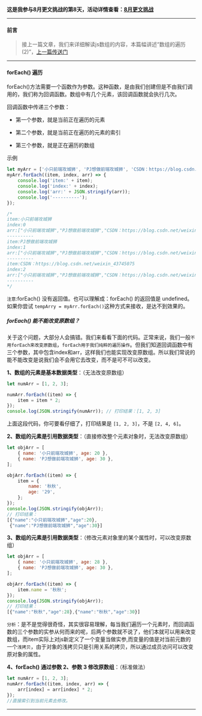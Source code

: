 **这是我参与8月更文挑战的第8天，活动详情查看：[8月更文挑战](https://juejin.cn/post/6987962113788493831)**

------

#### 前言

> 接上一篇文章，我们来详细解读js数组的内容，本篇幅讲述“数组的遍历(2)”，[上一篇传送门](https://juejin.cn/post/6993606017523122213)

---------

#### forEach() 遍历

forEach()方法需要一个函数作为参数。这种函数，是由我们创建但是不由我们调用的，我们称为回调函数。数组中有几个元素，该回调函数就会执行几次。

回调函数中传递三个参数：

-   第一个参数，就是当前正在遍历的元素

-   第二个参数，就是当前正在遍历的元素的索引

-   第三个参数，就是正在遍历的数组

示例

```javascript
let myArr = ['小只前端攻城狮', 'PJ想做前端攻城狮', 'CSDN：https://blog.csdn.net/weixin_43745075'];
myArr.forEach((item, index, arr) => {
    console.log('item:' + item);
    console.log('index:' + index);
    console.log('arr:' + JSON.stringify(arr));
    console.log('----------');
});

/*
item:小只前端攻城狮
index:0
arr:["小只前端攻城狮","PJ想做前端攻城狮","CSDN：https://blog.csdn.net/weixin_43745075"]
----------
item:PJ想做前端攻城狮
index:1
arr:["小只前端攻城狮","PJ想做前端攻城狮","CSDN：https://blog.csdn.net/weixin_43745075"]
----------
item:CSDN：https://blog.csdn.net/weixin_43745075
index:2
arr:["小只前端攻城狮","PJ想做前端攻城狮","CSDN：https://blog.csdn.net/weixin_43745075"]
----------
*/
```

`注意`:forEach() 没有返回值。也可以理解成：forEach() 的返回值是 undefined。如果你尝试 `tempArry = myArr.forEach()`这种方式来接收，是达不到效果的。

##### forEach() 能不能改变原数组？

关于这个问题，大部分人会搞错。我们来看看下面的代码。正常来说，我们一般`不用forEach来改变原数组`，`forEach用于我们纯粹的遍历操作`。但我们知道回调函数中有三个参数，其中包含index和arr，这样我们也能实现改变原数组。所以我们常说的能不能改变是说我们会不会用它去改变，而不是可不可以改变。

**1、数组的元素是基本数据类型**：（无法改变原数组）

```js
let numArr = [1, 2, 3];

numArr.forEach((item) => {
    item = item * 2;
});
console.log(JSON.stringify(numArr)); // 打印结果：[1, 2, 3]
```

上面这段代码，你可要看仔细了，打印结果是 `[1, 2, 3]`，不是 `[2, 4, 6]`。

**2、数组的元素是引用数据类型**：（直接修改整个元素对象时，无法改变原数组）

```js
let objArr = [
    { name: '小只前端攻城狮', age: 20 },
    { name: 'PJ想做前端攻城狮', age: 30 },
];

objArr.forEach((item) => {
    item = {
        name: '秋秋',
        age: '29',
    };
});
console.log(JSON.stringify(objArr)); 
// 打印结果：
[{"name":"小只前端攻城狮","age":20},
 {"name":"PJ想做前端攻城狮","age":30}]
```

**3、数组的元素是引用数据类型**：（修改元素对象里的某个属性时，可以改变原数组）

```js
let objArr = [
    { name: '小只前端攻城狮', age: 28 },
    { name: 'PJ想做前端攻城狮', age: 30 },
];

objArr.forEach((item) => {
    item.name = '秋秋';
});
console.log(JSON.stringify(objArr)); 
// 打印结果：
[{"name":"秋秋","age":28},{"name":"秋秋","age":30}]
```

`分析`：是不是觉得很奇怪，其实很容易理解，每当我们遍历一个元素时，而回调函数的三个参数的实参从何而来的呢，后两个参数就不说了，他们本就可以用来改变数组，而item实际上对js新定义了一个变量当做实参,而变量的值是对当前元数的一个`浅拷贝`，由于对象的浅拷贝只是引用关系的拷贝，所以通过成员访问可以改变原对象的属性。

**4、forEach() 通过参数 2、参数 3 修改原数组**：（标准做法）

```js
let numArr = [1, 2, 3];
numArr.forEach((item, index, arr) => {
    arr[index] = arr[index] * 2;
});
//直接索引到当前元素去修改。
```

--------

#### 